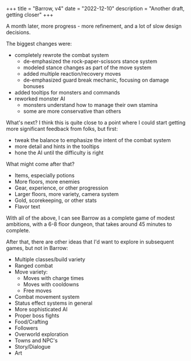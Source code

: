 +++
title = "Barrow, v4"
date = "2022-12-10"
description = "Another draft, getting closer"
+++

A month later, more progress - more refinement, and a lot of slow design decisions.

The biggest changes were:
- completely rewrote the combat system
  - de-emphasized the rock-paper-scissors stance system
  - modeled stance changes as part of the move system
  - added multiple reaction/recovery moves
  - de-emphasized guard break mechanic, focusing on damage bonuses
- added tooltips for monsters and commands
- reworked monster AI
  - monsters understand how to manage their own stamina
  - some are more conservative than others

What's next?
I think this is quite close to a point where I could start getting more significant feedback from folks, but first:
- tweak the balance to emphasize the intent of the combat system
- more detail and hints in the tooltips
- hone the AI until the difficulty is right

What might come after that?
- Items, especially potions
- More floors, more enemies
- Gear, experience, or other progression
- Larger floors, more variety, camera system
- Gold, scorekeeping, or other stats
- Flavor text

With all of the above, I can see Barrow as a complete game of modest ambitions, with a 6-8 floor dungeon, that takes around 45 minutes to complete.

After that, there are other ideas that I'd want to explore in subsequent games, but not in Barrow:
- Multiple classes/build variety
- Ranged combat
- Move variety:
  - Moves with charge times
  - Moves with cooldowns
  - Free moves
- Combat movement system
- Status effect systems in general
- More sophisticated AI
- Proper boss fights
- Food/Crafting
- Followers
- Overworld exploration
- Towns and NPC's
- Story/Dialogue
- Art

<canvas id="canvas" width="640" height="480"></canvas>
<script src="./wasm/barrow_v4.js"></script>
<script>
    window.addEventListener("load", async () => {
    await wasm_bindgen("./wasm/barrow_v4_bg.wasm");
    });
</script>